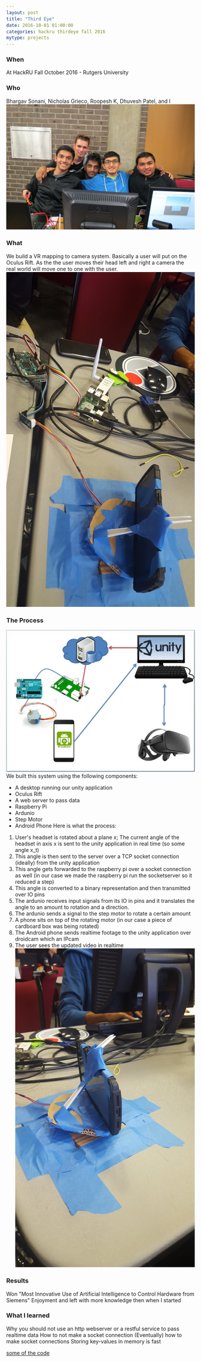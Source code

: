 ```yaml
---
layout: post
title: "Third Eye"
date: 2016-10-01 01:00:00
categories: hackru thirdeye fall 2016 
mytype: projects
---
```

### When
At HackRU Fall October 2016 - Rutgers University

### Who
Bhargav Sonani, Nicholas Grieco, Roopesh K, Dhuvesh Patel, and I
![alt text](images/3rdeye/3eye7.jpg "We the people")

### What
We build a VR mapping to camera system. Basically a user will put on the Oculus Rift. As the the user moves their head left and right a camera the real world will move one to one with the user.
![alt text](images/3rdeye/3eye4.jpg "The setup")

### The Process
![ERROR picture not found](images/3rdeye/3eye5.JPG "System Diagram")
We built this system using the following components:
* A desktop running our unity application
* Oculus Rift
* A web server to pass data
* Raspberry Pi
* Ardunio
* Step Motor
* Android Phone
Here is what the process:
1. User's headset is rotated about a plane x; The current angle of the headset in axis x is sent to the unity application in real time (so some angle x_t)
2. This angle is then sent to the server over a TCP socket connection (ideally) from the unity application
3. This angle gets forwarded to the raspberry pi over a socket connection as well (in our case we made the raspberry pi run the socketserver so it reduced a step)
4. This angle is converted to a binary representation and then transmitted over IO pins
5. The ardunio receives input signals from its IO in pins and it translates the angle to an amount to rotation and a direction.
6. The ardunio sends a signal to the step motor to rotate a certain amount
7. A phone sits on top of the rotating motor (in our case a piece of cardboard box was being rotated)
8. The Android phone sends realtime footage to the unity application over droidcam which an IPcam
9. The user sees the updated video in realtime
![ERROR picture not found](images/3rdeye/3eye1.jpg "cardboard")

### Results
Won "Most Innovative Use of Artificial Intelligence to Control Hardware from Siemens"
Enjoyment and left with more knowledge then when I started

### What I learned
Why you should not use an http webserver or a restful service to pass realtime data
How to not make a socket connection
(Eventually) how to make socket connections
Storing key-values in memory is fast

[some of the code](https://github.com/BTruer/ThirdEye)

